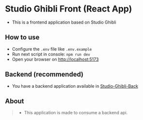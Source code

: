 # Studio Ghibli Front (React App)

-   This is a frontend application based on Studio Ghibli

## How to use

-   Configure the `.env` file like `.env.example`
-   Run next script in console: `npm run dev`
-   Open your browser on [http://localhost:5173](http://localhost:5173)

## Backend (recommended)

-   You have a backend application available in [Studio-Ghibli-Back](https://github.com/3rooks/Desafios-Backend)

## About

> -   This application is made to consume a backend api.
